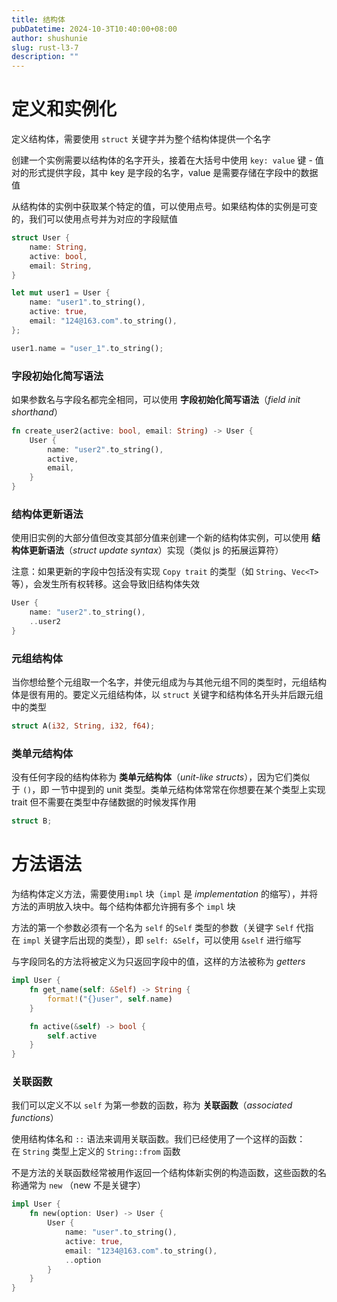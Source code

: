 ```yaml
---
title: 结构体
pubDatetime: 2024-10-3T10:40:00+08:00
author: shushunie
slug: rust-l3-7
description: ""
---
```


# 定义和实例化

定义结构体，需要使用 `struct` 关键字并为整个结构体提供一个名字

创建一个实例需要以结构体的名字开头，接着在大括号中使用 `key: value` 键 - 值对的形式提供字段，其中 key 是字段的名字，value 是需要存储在字段中的数据值

从结构体的实例中获取某个特定的值，可以使用点号。如果结构体的实例是可变的，我们可以使用点号并为对应的字段赋值

```rust
struct User {
    name: String,
    active: bool,
    email: String,
}

let mut user1 = User {
    name: "user1".to_string(),
    active: true,
    email: "124@163.com".to_string(),
};

user1.name = "user_1".to_string();
```

### 字段初始化简写语法

如果参数名与字段名都完全相同，可以使用 **字段初始化简写语法**（_field init shorthand_）

```rust
fn create_user2(active: bool, email: String) -> User {
    User {
        name: "user2".to_string(),
        active,
        email,
    }
}
```

### 结构体更新语法

使用旧实例的大部分值但改变其部分值来创建一个新的结构体实例，可以使用 **结构体更新语法**（_struct update syntax_）实现（类似 js 的拓展运算符）

注意：如果更新的字段中包括没有实现 `Copy trait` 的类型（如 `String`、`Vec<T>` 等），会发生所有权转移。这会导致旧结构体失效

```rust
User {
    name: "user2".to_string(),
    ..user2
}
```

### 元组结构体

当你想给整个元组取一个名字，并使元组成为与其他元组不同的类型时，元组结构体是很有用的。要定义元组结构体，以 `struct` 关键字和结构体名开头并后跟元组中的类型

```rust
struct A(i32, String, i32, f64);
```

### 类单元结构体

没有任何字段的结构体称为 **类单元结构体**（_unit-like structs_），因为它们类似于 `()`，即 一节中提到的 unit 类型。类单元结构体常常在你想要在某个类型上实现 trait 但不需要在类型中存储数据的时候发挥作用

```rust
struct B;
```

# 方法语法

为结构体定义方法，需要使用`impl` 块（`impl` 是 *implementation* 的缩写），并将方法的声明放入块中。每个结构体都允许拥有多个 `impl` 块

方法的第一个参数必须有一个名为 `self` 的`Self` 类型的参数（关键字 `Self` 代指在 `impl` 关键字后出现的类型），即 `self: &Self`，可以使用 `&self` 进行缩写

与字段同名的方法将被定义为只返回字段中的值，这样的方法被称为 *getters*

```rust
impl User {
    fn get_name(self: &Self) -> String {
        format!("{}user", self.name)
    }

    fn active(&self) -> bool {
        self.active
    }
}
```

### 关联函数

我们可以定义不以 `self` 为第一参数的函数，称为 **关联函数**（_associated functions_）

使用结构体名和 `::` 语法来调用关联函数。我们已经使用了一个这样的函数：在 `String` 类型上定义的 `String::from` 函数

不是方法的关联函数经常被用作返回一个结构体新实例的构造函数，这些函数的名称通常为 `new` （new 不是关键字）

```rust
impl User {
    fn new(option: User) -> User {
        User {
            name: "user".to_string(),
            active: true,
            email: "1234@163.com".to_string(),
            ..option
        }
    }
}
```
